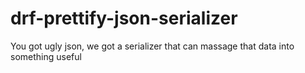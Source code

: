 # drf-prettify-json-serializer
You got ugly json, we got a serializer that can massage that data into something useful
